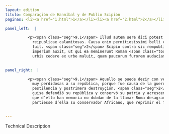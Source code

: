 ```yaml
---
layout: edition
titulo: Comparaçión de Hanníbal y de Publio Scipión
paginas: <li><a href="1.html">1</a></li><li><a href="2.html">2</a></li><li><a href="3.html">3</a></li><li><a href="4.html">4</a></li><li><a href="5.html">5</a></li><li><a href="6.html">6</a></li><li><a href="7.html">7</a></li><li><a href="8.html">8</a></li><li><a href="9.html">9</a></li><li><a href="10.html">10</a></li><li><a href="11.html">11</a></li><li><a href="12.html">12</a></li><li><a href="13.html">13</a></li>

panel_left:  |

          <p><span class="seg">9.1</span> Illud autem uere dici potest Hannibalem res gessisse magnas attamen suae
            reipublicae calamitosas. Causa enim pernitiosissimi belli causa pestis atque exitii
            fuit. <span class="seg">2</span> Scipio contra sic rempublicam suam protexit, patriam conseruauit,
            imperium auxit, ut qui ea meminerunt Romam <span class="tooltip">ingratam appellare<span class="tooltiptext">apellare ingratam <span class="siglas">S</span> </span></span> non dubitent, quae Aphricanum seruatorem
            urbis cedere ex urbe maluit, quam paucorum furorem audaciamque reprimere<span class="nota"><sup>2</sup><span class="texto_nota">Livio XXXVIII, 53.</span></span>.</p>
        

panel_right:  |

          <p><span class="seg">9.1</span> Aquello se puede dezir con verdad, que Hanníbal fizo cosas grandes, mas
            muy perdidosas a su república, porque fue causa de la guerra muy dañosa y fue causa de
            pestilencia y postrimera destruyçión. <span class="seg">2</span> Por el contrario, Scipión, de tal
            guisa defendió su república y conservó su patria y acrescentó el imperio d’ella, que los
            que d’ello han memoria no dubdan de la llamar Roma desagradeçida, por querer más que se
            partiesse d’ella su conservador Africano, que reprimir el furor y osadía de pocos.</p>
        

---
```


Technical Description 